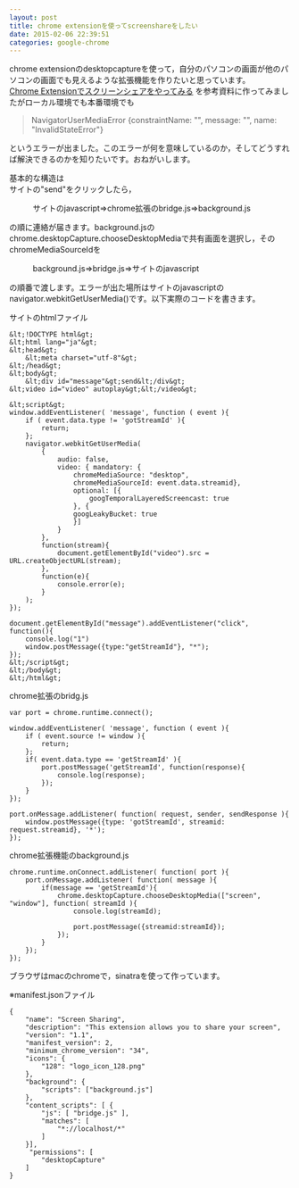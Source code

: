 ```yaml
---
layout: post
title: chrome extensionを使ってscreenshareをしたい
date: 2015-02-06 22:39:51
categories: google-chrome
---
```

<p>chrome extensionのdesktopcaptureを使って，自分のパソコンの画面が他のパソコンの画面でも見えるような拡張機能を作りたいと思っています。<br>
<a href="http://www.slideshare.net/yusukenaka52/screenshare-public" rel="nofollow">Chrome Extensionでスクリーンシェアをやってみる</a> を参考資料に作ってみましたがローカル環境でも本番環境でも</p>

<blockquote>
  <p>NavigatorUserMediaError {constraintName: "", message: "", name: "InvalidStateError"}</p>
</blockquote>

<p>というエラーが出ました。このエラーが何を意味しているのか，そしてどうすれば解決できるのかを知りたいです。おねがいします。</p>

<p>基本的な構造は<br>
サイトの"send"をクリックしたら，</p>

<p>　　　サイトのjavascript=>chrome拡張のbridge.js=>background.js</p>

<p>の順に連絡が届きます。background.jsのchrome.desktopCapture.chooseDesktopMediaで共有画面を選択し，そのchromeMediaSourceIdを</p>

<p>　　　background.js=>bridge.js=>サイトのjavascript</p>

<p>の順番で渡します。エラーが出た場所はサイトのjavascriptのnavigator.webkitGetUserMedia()です。以下実際のコードを書きます。</p>

<p>サイトのhtmlファイル</p>

```
&lt;!DOCTYPE html&gt;
&lt;html lang="ja"&gt;
&lt;head&gt;
    &lt;meta charset="utf-8"&gt;
&lt;/head&gt;
&lt;body&gt;
    &lt;div id="message"&gt;send&lt;/div&gt;
&lt;video id="video" autoplay&gt;&lt;/video&gt;

&lt;script&gt;
window.addEventListener( 'message', function ( event ){
    if ( event.data.type != 'gotStreamId' ){
        return;
    };    
    navigator.webkitGetUserMedia(
        {
            audio: false,
            video: { mandatory: {
                chromeMediaSource: "desktop",
                chromeMediaSourceId: event.data.streamid},
                optional: [{
                    googTemporalLayeredScreencast: true
                }, {
                googLeakyBucket: true
                }]
            }
        },
        function(stream){
            document.getElementById("video").src = URL.createObjectURL(stream);
        },
        function(e){
            console.error(e);
        }
    );
});

document.getElementById("message").addEventListener("click", function(){
    console.log("1")
    window.postMessage({type:"getStreamId"}, "*");
});
&lt;/script&gt;
&lt;/body&gt;
&lt;/html&gt;
```

<p>chrome拡張のbridg.js</p>

```
var port = chrome.runtime.connect();

window.addEventListener( 'message', function ( event ){
    if ( event.source != window ){
        return;
    };
    if( event.data.type == 'getStreamId' ){
        port.postMessage('getStreamId', function(response){
            console.log(response);
        });
    }
});

port.onMessage.addListener( function( request, sender, sendResponse ){
    window.postMessage({type: 'gotStreamId', streamid: request.streamid}, '*');
});
```

<p>chrome拡張機能のbackground.js</p>

```
chrome.runtime.onConnect.addListener( function( port ){
    port.onMessage.addListener( function( message ){
        if(message == 'getStreamId'){
            chrome.desktopCapture.chooseDesktopMedia(["screen", "window"], function( streamId ){
                console.log(streamId);

                port.postMessage({streamid:streamId});
            });
        }
    });
});
```

<p>ブラウザはmacのchromeで，sinatraを使って作っています。</p>

<p>※manifest.jsonファイル</p>

```
{
    "name": "Screen Sharing",
    "description": "This extension allows you to share your screen",
    "version": "1.1",
    "manifest_version": 2,
    "minimum_chrome_version": "34",
    "icons": {
        "128": "logo_icon_128.png"
    },
    "background": {
        "scripts": ["background.js"]
    },
    "content_scripts": [ {
        "js": [ "bridge.js" ],
        "matches": [
            "*://localhost/*"
        ]
    }],
     "permissions": [
        "desktopCapture"
    ]
}
```
